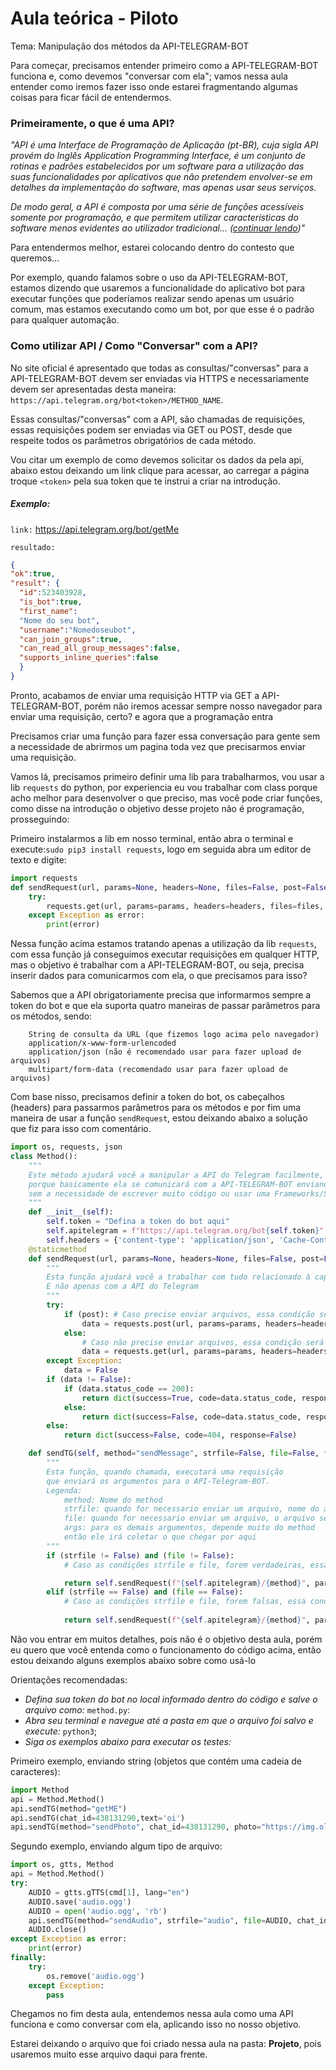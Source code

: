 # Aula teórica - Piloto

Tema: Manipulação dos métodos da API-TELEGRAM-BOT


Para começar, precisamos entender primeiro como a API-TELEGRAM-BOT funciona e, como devemos "conversar com ela"; vamos nessa aula entender como iremos fazer isso onde estarei fragmentando algumas coisas para ficar fácil de entendermos.

### Primeiramente, o que é uma API?

*"API é uma Interface de Programação de Aplicação (pt-BR), cuja sigla API provém do Inglês Application Programming Interface, é um conjunto de rotinas e padrões estabelecidos por um software para a utilização das suas funcionalidades por aplicativos que não pretendem envolver-se em detalhes da implementação do software, mas apenas usar seus serviços.*

*De modo geral, a API é composta por uma série de funções acessíveis somente por programação, e que permitem utilizar características do software menos evidentes ao utilizador tradicional... ([continuar lendo](https://pt.wikipedia.org/wiki/Interface_de_programa%C3%A7%C3%A3o_de_aplica%C3%A7%C3%B5es))"*

Para entendermos melhor, estarei colocando dentro do contesto que queremos...

Por exemplo, quando falamos sobre o uso da API-TELEGRAM-BOT, estamos dizendo que usaremos a funcionalidade do aplicativo bot para executar funções que poderíamos realizar sendo apenas um usuário comum, mas estamos executando como um bot, por que esse é o padrão para qualquer automação.

### Como utilizar API / Como "Conversar" com a API?

No site oficial é apresentado que todas as consultas/"conversas" para a API-TELEGRAM-BOT devem ser enviadas via HTTPS e necessariamente devem ser apresentadas desta maneira: `https://api.telegram.org/bot<token>/METHOD_NAME`. 

Essas consultas/"conversas" com a API, são chamadas de requisições, essas requisições podem ser enviadas via GET ou POST, desde que respeite todos os parâmetros obrigatórios de cada método.

Vou citar um exemplo de como devemos solicitar os dados da pela api, abaixo estou deixando um link clique para acessar, ao carregar a página troque `<token>` pela sua token que te instrui a criar na introdução.

##### Exemplo:
`link:` [https://api.telegram.org/bot<token>/getMe](https://api.telegram.org/bot<token>/getMe)

`resultado:`
```json
{
"ok":true,
"result": {
  "id":523403928,
  "is_bot":true,
  "first_name":
  "Nome do seu bot",
  "username":"Nomedoseubot",
  "can_join_groups":true,
  "can_read_all_group_messages":false,
  "supports_inline_queries":false
  }
}
```

Pronto, acabamos de enviar uma requisição HTTP via GET a API-TELEGRAM-BOT, porém não iremos acessar sempre nosso navegador para enviar uma requisição, certo? e agora que a programação entra

Precisamos criar uma função para fazer essa conversação para gente sem a necessidade de abrirmos um pagina toda vez que precisarmos enviar uma requisição.

Vamos lá, precisamos primeiro definir uma lib para trabalharmos, vou usar a lib `requests` do python, por experiencia eu vou trabalhar com class porque acho melhor para desenvolver o que preciso, mas você pode criar funções, como disse na introdução o objetivo desse projeto não é programação, prosseguindo:

Primeiro instalarmos a lib em nosso terminal, então abra o terminal e execute:`sudo pip3 install requests`, logo em seguida abra um editor de texto e digite:

```python
import requests
def sendRequest(url, params=None, headers=None, files=False, post=False):
	try:
		requests.get(url, params=params, headers=headers, files=files, post=post)
	except Exception as error:
		print(error)
```

Nessa função acima estamos tratando apenas a utilização da lib `requests`, com essa função já conseguimos executar requisições em qualquer HTTP, mas o objetivo é trabalhar com a API-TELEGRAM-BOT, ou seja, precisa inserir dados para comunicarmos com ela, o que precisamos para isso?

Sabemos que a API obrigatoriamente precisa que informarmos sempre a token do bot e que ela suporta quatro maneiras de passar parâmetros para os métodos, sendo:

```Plain Text
    String de consulta da URL (que fizemos logo acima pelo navegador)
    application/x-www-form-urlencoded
    application/json (não é recomendado usar para fazer upload de arquivos)
    multipart/form-data (recomendado usar para fazer upload de arquivos)
```

Com base nisso, precisamos definir a token do bot, os cabeçalhos (headers) para passarmos parâmetros para os métodos e por fim uma maneira de usar a função `sendRequest`, estou deixando abaixo a solução que fiz para isso com comentário.

```python
import os, requests, json
class Method():
	"""
	Este método ajudará você a manipular a API do Telegram facilmente, 
	porque basicamente ela se comunicará com a API-TELEGRAM-BOT enviando os argumentos necessários
	sem a necessidade de escrever muito código ou usar uma Frameworks/SDK/Wrapper para o Telegram.
	"""
	def __init__(self):
		self.token = "Defina a token do bot aqui"
		self.apitelegram = f"https://api.telegram.org/bot{self.token}" # Definindo api-telegram-bot
		self.headers = {'content-type': 'application/json', 'Cache-Control': 'no-cache'} # Definindo headers
	@staticmethod
	def sendRequest(url, params=None, headers=None, files=False, post=False):
		"""
		Esta função ajudará você a trabalhar com tudo relacionado à captura de dados da Web
		E não apenas com a API do Telegram
		"""
		try:
			if (post): # Caso precise enviar arquivos, essa condição será usada.
				data = requests.post(url, params=params, headers=headers, files=files, post=post)
			else:
				# Caso não precise enviar arquivos, essa condição será usada.
				data = requests.get(url, params=params, headers=headers)
		except Exception:
			data = False
		if (data != False):
			if (data.status_code == 200): 
				return dict(success=True, code=data.status_code, response=data.json())
			else:
				return dict(success=False, code=data.status_code, response=data.json())
		else:
			return dict(success=False, code=404, response=False)

	def sendTG(self, method="sendMessage", strfile=False, file=False, **args):
		"""
		Esta função, quando chamada, executará uma requisição 
		que enviará os argumentos para o API-Telegram-BOT.
		Legenda:
			method: Nome do method
			strfile: quando for necessario enviar um arquivo, nome do arquivo será indexado aqui
			file: quando for necessario enviar um arquivo, o arquivo será indexado aqui
			args: para os demais argumentos, depende muito do method
			então ele irá coletar o que chegar por aqui
		"""
		if (strfile != False) and (file != False):
			# Caso as condições strfile e file, forem verdadeiras, essa condição será usada

			return self.sendRequest(f"{self.apitelegram}/{method}", params=locals()['args'], headers=self.headers, files=dict(strfile=file), post=True)
		elif (strfile == False) and (file == False):
			# Caso as condições strfile e file, forem falsas, essa condição será usada
			
			return self.sendRequest(f"{self.apitelegram}/{method}", params=locals()['args'], headers=self.headers)
```
Não vou entrar em muitos detalhes, pois não é o objetivo desta aula, porém eu quero que você entenda como o funcionamento do código acima, então estou deixando alguns exemplos abaixo sobre como usá-lo

Orientações recomendadas:
- *Defina sua token do bot no local informado dentro do código e  salve o arquivo como:* `method.py`:
- *Abra seu terminal e navegue até a pasta em que o arquivo foi salvo e execute:* `python3`;
- *Siga os exemplos abaixo para executar os testes:*


Primeiro exemplo, enviando string (objetos que contém uma cadeia de caracteres):

```python
import Method
api = Method.Method()
api.sendTG(method="getME")
api.sendTG(chat_id=438131290,text='oi')
api.sendTG(method="sendPhoto", chat_id=438131290, photo="https://img.olhardigital.com.br/uploads/acervo_imagens/2020/04/r4x3/20200423030657_660_495_-_python.jpg", caption='<b>ping</b>', parse_mode='HTML')
```

Segundo exemplo, enviando algum tipo de arquivo:

```python
import os, gtts, Method
api = Method.Method()
try:
	AUDIO = gtts.gTTS(cmd[1], lang="en")
	AUDIO.save('audio.ogg')
	AUDIO = open('audio.ogg', 'rb')
	api.sendTG(method="sendAudio", strfile="audio", file=AUDIO, chat_id=438131290)
	AUDIO.close()
except Exception as error:
	print(error)
finally:
	try:
		os.remove('audio.ogg')
	except Exception:
		pass
```

Chegamos no fim desta aula, entendemos nessa aula como uma API funciona e como conversar com ela, aplicando isso no nosso objetivo.

Estarei deixando o arquivo que foi criado nessa aula na pasta: **Projeto**, pois usaremos muito esse arquivo daqui para frente.
